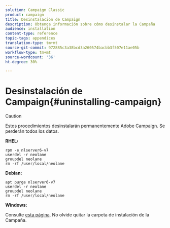 ```yaml
---
solution: Campaign Classic
product: campaign
title: Desinstalación de Campaign
description: Obtenga información sobre cómo desinstalar la Campaña
audience: installation
content-type: reference
topic-tags: appendices
translation-type: tm+mt
source-git-commit: 972885c3a38bcd3a260574bacbb3f507e11ae05b
workflow-type: tm+mt
source-wordcount: '36'
ht-degree: 30%

---
```



# Desinstalación de Campaign{#uninstalling-campaign}

>[!CAUTION]
>
>Estos procedimientos desinstalarán permanentemente Adobe Campaign. Se perderán todos los datos.

**RHEL:**

```
rpm -e nlserver6-v7
userdel -r neolane
groupdel neolane
rm -rf /user/local/neolane
```

**Debian:**

```
apt purge nlserver6-v7
userdel -r neolane
groupdel neolane
rm -rf /user/local/neolane
```

**Windows:**

Consulte [esta página](../../migration/using/migrating-in-windows-for-adobe-campaign-7.md#deleting-and-cleansing-adobe-campaign-previous-version). No olvide quitar la carpeta de instalación de la Campaña.

